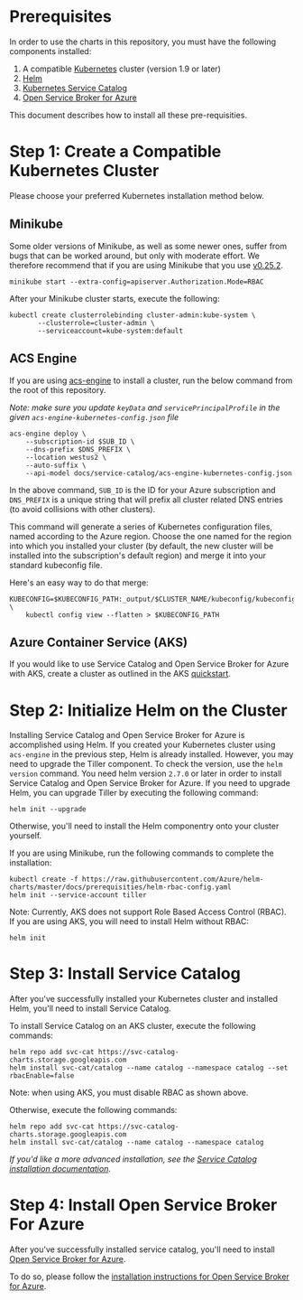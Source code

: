 # Prerequisites

In order to use the charts in this repository, you must have the following components installed:

1. A compatible [Kubernetes](https://github.com/kubernetes/kubernetes) cluster 
(version 1.9 or later)
1. [Helm](https://github.com/kubernetes/helm)
1. [Kubernetes Service Catalog](https://github.com/kubernetes-incubator/service-catalog)
1. [Open Service Broker for Azure](https://github.com/azure/open-service-broker-azure)

This document describes how to install all these pre-requisities.

# Step 1: Create a Compatible Kubernetes Cluster

Please choose your preferred Kubernetes installation method below.

## Minikube

Some older versions of Minikube, as well as some newer ones, suffer from bugs
that can be worked around, but only with moderate effort. We therefore
recommend that if you are using Minikube that you use [v0.25.2](https://github.com/kubernetes/minikube/releases/tag/v0.25.2).


```console
minikube start --extra-config=apiserver.Authorization.Mode=RBAC
```

After your Minikube cluster starts, execute the following:

```console
kubectl create clusterrolebinding cluster-admin:kube-system \
       --clusterrole=cluster-admin \
       --serviceaccount=kube-system:default
```


## ACS Engine

If you are using [acs-engine](https://github.com/Azure/acs-engine) to install a cluster, run
the below command from the root of this repository.

_Note: make sure you update `keyData` and `servicePrincipalProfile` in the 
given `acs-engine-kubernetes-config.json` file_

```console
acs-engine deploy \
    --subscription-id $SUB_ID \
    --dns-prefix $DNS_PREFIX \
    --location westus2 \
    --auto-suffix \
    --api-model docs/service-catalog/acs-engine-kubernetes-config.json
```

In the above command, `SUB_ID` is the ID for your Azure subscription and `DNS_PREFIX` is 
a unique string that will prefix all cluster related DNS entries (to avoid collisions 
with other clusters).

This command will generate a series of Kubernetes configuration files, named
according to the Azure region. Choose the one named for the region into which
you installed your cluster (by default, the new cluster will be installed
into the subscription's default region) and merge it into your
standard kubeconfig file.

Here's an easy way to do that merge:

```console
KUBECONFIG=$KUBECONFIG_PATH:_output/$CLUSTER_NAME/kubeconfig/kubeconfig.$REGION.json \
    kubectl config view --flatten > $KUBECONFIG_PATH
```

## Azure Container Service (AKS)

If you would like to use Service Catalog and Open Service Broker for Azure with
AKS, create a cluster as outlined in the AKS [quickstart](https://docs.microsoft.com/en-us/azure/aks/kubernetes-walkthrough).

# Step 2: Initialize Helm on the Cluster

Installing Service Catalog and Open Service Broker for Azure is accomplished 
using Helm. If you created your Kubernetes cluster using `acs-engine` in the previous step,
Helm is already installed. However, you may need to upgrade the Tiller 
component. To check the version, use the `helm version` command. You need 
helm version `2.7.0` or later in order to install Service Catalog and Open
Service Broker for Azure. If you need to upgrade Helm, you can upgrade Tiller
by executing the following command:

```console
helm init --upgrade
```

Otherwise, you'll need to install the Helm componentry onto your cluster
yourself. 

If you are using Minikube, run the following commands to complete the installation:

```console
kubectl create -f https://raw.githubusercontent.com/Azure/helm-charts/master/docs/prerequisities/helm-rbac-config.yaml
helm init --service-account tiller
```

Note: Currently, AKS does not support Role Based Access Control (RBAC).
If you are using AKS, you will need to install Helm without RBAC:

```console
helm init
```


# Step 3: Install Service Catalog

After you've successfully installed your Kubernetes cluster and installed Helm, 
you'll need to install Service Catalog.

To install Service Catalog on an AKS cluster, execute the following commands:

```console
helm repo add svc-cat https://svc-catalog-charts.storage.googleapis.com
helm install svc-cat/catalog --name catalog --namespace catalog --set rbacEnable=false
```
Note: when using AKS, you must disable RBAC as shown above.

Otherwise, execute the following commands:

```console
helm repo add svc-cat https://svc-catalog-charts.storage.googleapis.com
helm install svc-cat/catalog --name catalog --namespace catalog
```

_If you'd like a more advanced installation, see the 
[Service Catalog installation documentation](https://github.com/kubernetes-incubator/service-catalog/blob/master/docs/install.md)._

# Step 4: Install Open Service Broker For Azure

After you've successfully installed service catalog, you'll need to install
[Open Service Broker for Azure](https://github.com/azure/open-service-broker-azure).

To do so, please follow the 
[installation instructions for Open Service Broker for Azure](https://github.com/Azure/helm-charts/tree/master/open-service-broker-azure).
